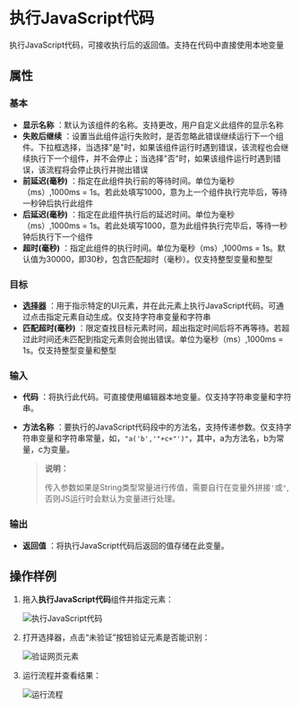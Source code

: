 # 执行JavaScript代码

执行JavaScript代码，可接收执行后的返回值。支持在代码中直接使用本地变量

## 属性

### 基本

- **显示名称** ：默认为该组件的名称。支持更改，用户自定义此组件的显示名称
- **失败后继续** ：设置当此组件运行失败时，是否忽略此错误继续运行下一个组件。下拉框选择，当选择"是"时，如果该组件运行时遇到错误，该流程也会继续执行下一个组件，并不会停止；当选择"否"时，如果该组件运行时遇到错误，该流程将会停止执行并抛出错误
- **前延迟(毫秒)** ：指定在此组件执行前的等待时间。单位为毫秒（ms）,1000ms = 1s。若此处填写1000，意为上一个组件执行完毕后，等待一秒钟后执行此组件
- **后延迟(毫秒)** ：指定在此组件执行后的延迟时间。单位为毫秒（ms）,1000ms = 1s。若此处填写1000，意为此组件执行完毕后，等待一秒钟后执行下一个组件
- **超时(毫秒)** ：指定此组件的执行时间。单位为毫秒（ms）,1000ms = 1s。默认值为30000，即30秒，包含匹配超时（毫秒）。仅支持整型变量和整型

### 目标

- **[选择器](../../Appendix/Selector.md?_v=v2020.4)** ：用于指示特定的UI元素，并在此元素上执行JavaScript代码。可通过点击指定元素自动生成。仅支持字符串变量和字符串
- **匹配超时(毫秒)** ：限定查找目标元素时间，超出指定时间后将不再等待。若超过此时间还未匹配到指定元素则会抛出错误。单位为毫秒（ms）,1000ms = 1s。仅支持整型变量和整型

### 输入

- **代码** ：将执行此代码。可直接使用编辑器本地变量。仅支持字符串变量和字符串。
- **方法名称** ：要执行的JavaScript代码段中的方法名，支持传递参数。仅支持字符串变量和字符串常量，如，`"a('b','"+c+"')"`，其中，a为方法名，b为常量，c为变量。
  
  >**说明：**
  >
  >传入参数如果是String类型常量进行传值，需要自行在变量外拼接`'`或`"`,否则JS运行时会默认为变量进行处理。

### 输出

- **返回值** ：将执行JavaScript代码后返回的值存储在此变量。

## 操作样例

1. 拖入**执行JavaScript代码**组件并指定元素：

    ![执行JavaScript代码](https://docimages.blob.core.chinacloudapi.cn/images/Activities/execute-JavaScript-code.png)

2. 打开选择器，点击“未验证”按钮验证元素是否能识别：

    ![验证网页元素](https://docimages.blob.core.chinacloudapi.cn/images/Activities/verifyelement20210630.png)

3. 运行流程并查看结果：

    ![运行流程](https://docimages.blob.core.chinacloudapi.cn/images/Activities/javascriptcoderesult20210630.png)

